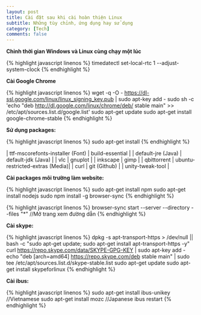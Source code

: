 ```yaml
---
layout: post
title: Cài đặt sau khi cài hoàn thiện Linux
subtitle: Những tùy chỉnh, ứng dụng hay sử dụng
category: [Tech]
comments: false
---
```


**Chỉnh thời gian Windows và Linux cùng chạy một lúc**

{% highlight javascript linenos %}
timedatectl set-local-rtc 1 --adjust-system-clock
{% endhighlight %}


**Cài Google Chrome**

{% highlight javascript linenos %}
wget -q -O - https://dl-ssl.google.com/linux/linux_signing_key.pub | sudo apt-key add -
sudo sh -c 'echo "deb http://dl.google.com/linux/chrome/deb/ stable main" >> /etc/apt/sources.list.d/google.list'
sudo apt-get update
sudo apt-get install google-chrome-stable
{% endhighlight %}


**Sử dụng packages:**

{% highlight javascript linenos %}
sudo apt-get install <package>
{% endhighlight %}

| ttf-mscorefonts-installer (Font)	 | build-essential | 
| default-jre (Java)	 | default-jdk (Java) | 
| vlc | gnuplot |
| inkscape | gimp | 
| qbittorrent | ubuntu-restricted-extras (Media)|
| curl | git (Github) |
| unity-tweak-tool	|

**Cài packages môi trường làm website:**

{% highlight javascript linenos %}
sudo apt-get install npm 
sudo apt-get install nodejs 
sudo npm install -g browser-sync 
{% endhighlight %}

{% highlight javascript linenos %}
browser-sync start --server --directory --files "*"   //Mở trang xem đường dẫn 
{% endhighlight %}

**Cài skype:**

{% highlight javascript linenos %}
dpkg -s apt-transport-https > /dev/null || bash -c "sudo apt-get update; sudo apt-get install apt-transport-https -y"
curl https://repo.skype.com/data/SKYPE-GPG-KEY | sudo apt-key add -
echo "deb [arch=amd64] https://repo.skype.com/deb stable main" | sudo tee /etc/apt/sources.list.d/skype-stable.list
sudo apt-get update
sudo apt-get install skypeforlinux
{% endhighlight %}

**Cài ibus:**

{% highlight javascript linenos %}
sudo apt-get install ibus-unikey    //Vietnamese
sudo apt-get install mozc           //Japanese
ibus restart
{% endhighlight %}
